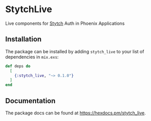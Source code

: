# StytchLive

Live components for [Stytch](https://stytch.com) Auth in Phoenix Applications

## Installation

The package can be installed by adding `stytch_live` to your list of dependencies in `mix.exs`:

```elixir
def deps do
  [
    {:stytch_live, "~> 0.1.0"}
  ]
end
```

## Documentation

The package docs can be found at <https://hexdocs.pm/stytch_live>.
